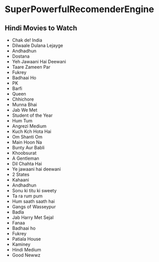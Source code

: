 # SuperPowerfulRecomenderEngine
## Hindi Movies to Watch
- Chak de! India  
- Dilwaale Dulana Lejayge 
- Andhadhun
- Dostana
- Yeh Jawaani Hai Deewani
- Taare Zameen Par
- Fukrey
- Badhaai Ho
- PK
- Barfi
- Queen
- Chhichore
- Munna Bhai
- Jab We Met
- Student of the Year
- Hum Tum
- Angrezi Medium
- Kuch Kch Hota Hai
- Om Shanti Om
- Main Hoon Na
- Bunty Aur Babli 
- Khoobsurat
- A Gentleman
- Dil Chahta Hai
- Ye jawaani hai deewani
- 2 States
- Kahaani
- Andhadhun
- Sonu ki titu ki sweety
- Ta ra rum pum
- Hum saath saath hai
- Gangs of Wasseypur
- Badla
- Jab Harry Met Sejal 
- Fanaa
- Badhaai ho
- Fukrey
- Patiala House
- Kaminey
- Hindi Medium
- Good Newwz
